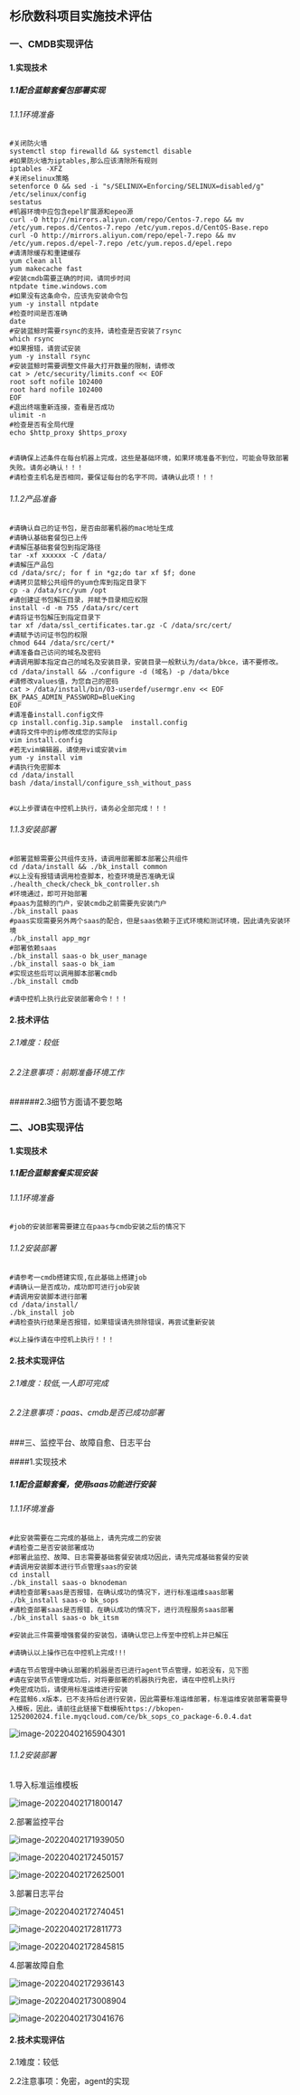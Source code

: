 ## 杉欣数科项目实施技术评估

### 一、CMDB实现评估

#### 1.实现技术

##### 1.1配合蓝鲸套餐包部署实现

###### 1.1.1环境准备

```shel
#关闭防火墙
systemctl stop firewalld && systemctl disable
#如果防火墙为iptables,那么应该清除所有规则
iptables -XFZ 
#关闭selinux策略
setenforce 0 && sed -i "s/SELINUX=Enforcing/SELINUX=disabled/g" /etc/selinux/config
sestatus
#机器环境中应包含epel扩展源和epeo源
curl -O http://mirrors.aliyun.com/repo/Centos-7.repo && mv /etc/yum.repos.d/Centos-7.repo /etc/yum.repos.d/CentOS-Base.repo
curl -O http://mirrors.aliyun.com/repo/epel-7.repo && mv /etc/yum.repos.d/epel-7.repo /etc/yum.repos.d/epel.repo
#请清除缓存和重建缓存
yum clean all
yum makecache fast
#安装cmdb需要正确的时间，请同步时间
ntpdate time.windows.com
#如果没有这条命令，应该先安装命令包
yum -y install ntpdate
#检查时间是否准确
date
#安装蓝鲸时需要rsync的支持，请检查是否安装了rsync
which rsync
#如果报错，请尝试安装
yum -y install rsync
#安装蓝鲸时需要调整文件最大打开数量的限制，请修改
cat > /etc/security/limits.conf << EOF
root soft nofile 102400
root hard nofile 102400
EOF
#退出终端重新连接，查看是否成功
ulimit -n
#检查是否有全局代理
echo $http_proxy $https_proxy


#请确保上述条件在每台机器上完成，这些是基础环境，如果环境准备不到位，可能会导致部署失败。请务必确认！！！
#请检查主机名是否相同，要保证每台的名字不同，请确认此项！！！
```

###### 1.1.2产品准备

```shell
#请确认自己的证书包，是否由部署机器的mac地址生成
#请确认基础套餐包已上传
#请解压基础套餐包到指定路径
tar -xf xxxxxx -C /data/
#请解压产品包
cd /data/src/; for f in *gz;do tar xf $f; done
#请拷贝蓝鲸公共组件的yum仓库到指定目录下
cp -a /data/src/yum /opt
#请创建证书包解压目录，并赋予目录相应权限
install -d -m 755 /data/src/cert
#请将证书包解压到指定目录下
tar xf /data/ssl_certificates.tar.gz -C /data/src/cert/
#请赋予访问证书包的权限
chmod 644 /data/src/cert/*
#请准备自己访问的域名及密码
#请调用脚本指定自己的域名及安装目录，安装目录一般默认为/data/bkce，请不要修改。
cd /data/install && ./configure -d (域名) -p /data/bkce
#请修改values值，为您自己的密码
cat > /data/install/bin/03-userdef/usermgr.env << EOF
BK_PAAS_ADMIN_PASSWORD=BlueKing
EOF
#请准备install.config文件
cp install.config.3ip.sample  install.config
#请将文件中的ip修改成您的实际ip
vim install.config
#若无vim编辑器，请使用vi或安装vim
yum -y install vim
#请执行免密脚本
cd /data/install
bash /data/install/configure_ssh_without_pass


#以上步骤请在中控机上执行，请务必全部完成！！！

```

###### 1.1.3安装部署

```shell
#部署蓝鲸需要公共组件支持，请调用部署脚本部署公共组件
cd /data/install && ./bk_install common
#以上没有报错请调用检查脚本，检查环境是否准确无误
./health_check/check_bk_controller.sh
#环境通过，即可开始部署
#paas为蓝鲸的门户，安装cmdb之前需要先安装门户
./bk_install paas
#paas实现需要另外两个saas的配合，但是saas依赖于正式环境和测试环境，因此请先安装环境
./bk_install app_mgr
#部署依赖saas
./bk_install saas-o bk_user_manage
./bk_install saas-o bk_iam
#实现这些后可以调用脚本部署cmdb
./bk_install cmdb

#请中控机上执行此安装部署命令！！！
```

#### 2.技术评估

###### 2.1难度：较低

###### 2.2注意事项：前期准备环境工作

######2.3细节方面请不要忽略

### 二、JOB实现评估

#### 1.实现技术

##### 1.1配合蓝鲸套餐实现安装

###### 1.1.1环境准备

```shell
#job的安装部署需要建立在paas与cmdb安装之后的情况下
```

###### 1.1.2安装部署

```shell
#请参考一cmdb搭建实现,在此基础上搭建job
#请确认一是否成功，成功即可进行job安装
#请调用安装脚本进行部署
cd /data/install/ 
./bk_install job
#请检查执行结果是否报错，如果错误请先排除错误，再尝试重新安装

#以上操作请在中控机上执行！！！
```

#### 2.技术实现评估

###### 2.1难度：较低,一人即可完成

###### 2.2注意事项：paas、cmdb是否已成功部署

###三、监控平台、故障自愈、日志平台

####1.实现技术

##### 1.1配合蓝鲸套餐，使用saas功能进行安装

###### 1.1.1环境准备

```shell
#此安装需要在二完成的基础上，请先完成二的安装
#请检查二是否安装部署成功
#部署此监控、故障、日志需要基础套餐安装成功因此，请先完成基础套餐的安装
#请调用安装脚本进行节点管理saas的安装
cd install
./bk_install saas-o bknodeman 
#请检查部署saas是否报错，在确认成功的情况下，进行标准运维saas部署
./bk_install saas-o bk_sops
#请检查部署saas是否报错，在确认成功的情况下，进行流程服务saas部署
./bk_install saas-o bk_itsm

#安装此三件需要增强套餐的安装包，请确认您已上传至中控机上并已解压

#请确认以上操作已在中控机上完成!!!

#请在节点管理中确认部署的机器是否已进行agent节点管理，如若没有，见下图
#请在安装节点管理成功后，对将要部署的机器执行免密，请在中控机上执行
#免密成功后，请使用标准运维进行安装
#在蓝鲸6.x版本，已不支持后台进行安装，因此需要标准运维部署，标准运维安装部署需要导入模板，因此，请前往此链接下载模板https://bkopen-1252002024.file.myqcloud.com/ce/bk_sops_co_package-6.0.4.dat
```

![image-20220402165904301](http://xwyhhhh1.test.upcdn.net/image-20220402165904301.png)

###### 1.1.2安装部署

1.导入标准运维模板

![image-20220402171800147](http://xwyhhhh1.test.upcdn.net/image-20220402171800147.png)

2.部署监控平台

![image-20220402171939050](http://xwyhhhh1.test.upcdn.net/image-20220402171939050.png)

![image-20220402172450157](http://xwyhhhh1.test.upcdn.net/image-20220402172450157.png)

![image-20220402172625001](http://xwyhhhh1.test.upcdn.net/image-20220402172625001.png)

3.部署日志平台

![image-20220402172740451](http://xwyhhhh1.test.upcdn.net/image-20220402172740451.png)

![image-20220402172811773](http://xwyhhhh1.test.upcdn.net/image-20220402172811773.png)

![image-20220402172845815](http://xwyhhhh1.test.upcdn.net/image-20220402172845815.png)

4.部署故障自愈

![image-20220402172936143](http://xwyhhhh1.test.upcdn.net/image-20220402172936143.png)

![image-20220402173008904](http://xwyhhhh1.test.upcdn.net/image-20220402173008904.png)

![image-20220402173041676](http://xwyhhhh1.test.upcdn.net/image-20220402173041676.png)

#### 2.技术实现评估

2.1难度：较低

2.2注意事项：免密，agent的实现